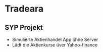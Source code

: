 # Tradeara
## SYP Projekt

- Simulierte Aktienhandel App ohne Server
- Lädt die Aktienkurse üver Yahoo-finance
